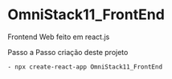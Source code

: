 # OmniStack11_FrontEnd
Frontend Web feito em react.js

Passo a Passo criação deste projeto 

    - npx create-react-app OmniStack11_FrontEnd